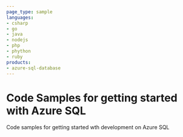 ```yaml
---
page_type: sample
languages:
- csharp
- go
- java
- nodejs
- php
- phython
- ruby
products:
- azure-sql-database	
---
```



# Code Samples for getting started with Azure SQL

Code samples for getting started wth development on Azure SQL


